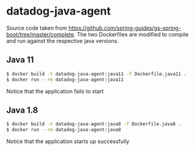 # datadog-java-agent
Source code taken from https://github.com/spring-guides/gs-spring-boot/tree/master/complete.
The two Dockerfiles are modified to compile and run against the respective java versions.


## Java 11
```bash
$ docker build -t datadog-java-agent:java11 -f Dockerfile.java11 .
$ docker run --rm datadog-java-agent:java11
```
Notice that the application fails to start

## Java 1.8
```bash
$ docker build -t datadog-java-agent:java8 -f Dockerfile.java8 .
$ docker run --rm datadog-java-agent:java8
```
Notice that the application starts up successfully

